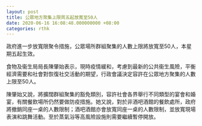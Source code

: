 ```yaml
---
layout: post
title: 公眾地方聚集上限周五起放寬至50人
date: 2020-06-16 16:08:48.000000000 +08:00
categories: rthk
---
```


政府進一步放寬限聚令措施，公眾場所群組聚集的人數上限將放寬至50人，本星期五起生效。

食物及衞生局局長陳肇始表示，現時疫情緩和，考慮到最新的公共衞生風險，平衡經濟需要和社會對恢復社交活動的期望，行政會議決定容許在公眾地方聚集的人數上限至50人。

陳肇始又說，將擴闊群組聚集的豁免類別，容許社會各界舉行不同類型的宴會和婚宴，有關餐飲場所仍然要做防疫措施。她又說，對於非酒吧酒館的餐飲處所，政府將撤銷同座一桌的人數限制；酒吧酒館亦會放寬同座一桌的人數限制，並放寬現場表演和跳舞活動。至於蒸氣浴等高風險設施則需要繼續暫停開放。
